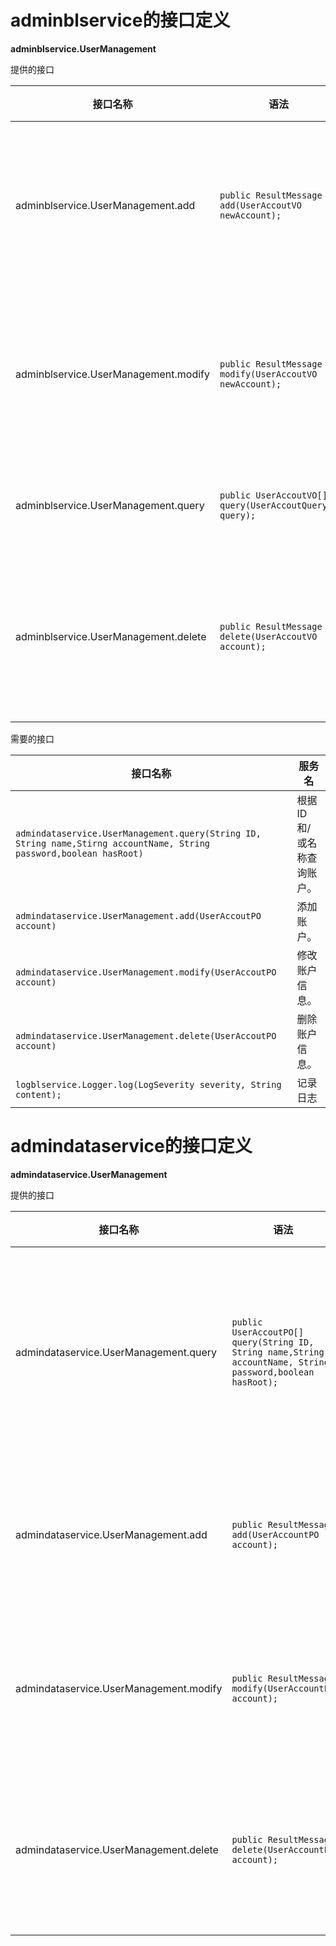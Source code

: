 # adminblservice的接口定义

**adminblservice.UserManagement**

提供的接口

| 接口名称                                 | 语法                                       | 前置条件                  | 后置条件                  |
| ------------------------------------ | ---------------------------------------- | --------------------- | --------------------- |
| adminblservice.UserManagement.add    | `public ResultMessage add(UserAccoutVO newAccount);` | 新账户信息合法且无冲突，用户具有最高权限。 | 新账户信息已经添加，持久化信息已经保存。  |
| adminblservice.UserManagement.modify | `public ResultMessage modify(UserAccoutVO newAccount);` | 新账户信息合法且无冲突，用户具有最高权限。 | 账户信息已经修改，持久化信息已经保存。   |
| adminblservice.UserManagement.query  | `public UserAccoutVO[] query(UserAccoutQueryVO query);` | 查询条件合法。               | 返回符合查询条件的数据。          |
| adminblservice.UserManagement.delete | `public ResultMessage delete(UserAccoutVO account);` | 选择的账户合法，用户具有最高权限      | 选定账户信息已经删除，持久化信息已经保存。 |

需要的接口

| 接口名称                                     | 服务名            |
| ---------------------------------------- | -------------- |
| `admindataservice.UserManagement.query(String ID, String name,Stirng accountName, String password,boolean hasRoot)` | 根据ID和/或名称查询账户。 |
| `admindataservice.UserManagement.add(UserAccoutPO account)` | 添加账户。          |
| `admindataservice.UserManagement.modify(UserAccoutPO account)` | 修改账户信息。        |
| `admindataservice.UserManagement.delete(UserAccoutPO account)` | 删除账户信息。        |
| `logblservice.Logger.log(LogSeverity severity, String content);` | 记录日志           |

# admindataservice的接口定义

**admindataservice.UserManagement**

提供的接口

| 接口名称                                   | 语法                                       | 前置条件         | 后置条件                           |
| -------------------------------------- | ---------------------------------------- | ------------ | ------------------------------ |
| admindataservice.UserManagement.query  | `public UserAccoutPO[] query(String ID, String name,String accountName, String password,boolean hasRoot);` | 查询条件合法。      | 返回满足条件的账户PO。某一项为null的意思是此项无限制。 |
| admindataservice.UserManagement.add    | `public ResultMessage add(UserAccountPO account);` | 新账户信息合法且无冲突。 | 新账户信息已经添加，持久化信息已经保存。           |
| admindataservice.UserManagement.modify | `public ResultMessage modify(UserAccountPO account); ` | 新账户信息合法且无冲突。 | 账户信息已经修改，持久化信息已经保存。            |
| admindataservice.UserManagement.delete | `public ResultMessage delete(UserAccountPO account);` | 新账户信息合法且无冲突。 | 选定账户信息已经删除，持久化信息已经保存。          |

